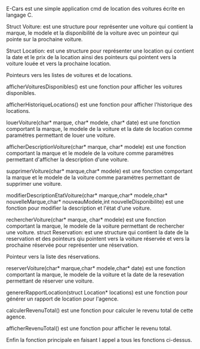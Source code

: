 E-Cars est une simple application cmd de location des voitures écrite en langage C.

Struct Voiture: est une structure pour représenter une voiture qui contient la marque, le modele et la disponibilité de la voiture avec un pointeur qui pointe sur la prochaine voiture.

Struct Location: est une structure pour représenter une location qui contient la date et le prix de la location ainsi des pointeurs qui pointent vers la voiture louée et vers la prochaine location.

Pointeurs vers les listes de voitures et de locations.

afficherVoituresDisponibles() est une fonction pour afficher les voitures disponibles.

afficherHistoriqueLocations() est une fonction pour afficher l'historique des locations.

louerVoiture(char* marque, char* modele, char* date) est une fonction comportant la marque, le modele de la voiture et la date de location comme paramétres permettant de louer une voiture.

afficherDescriptionVoiture(char* marque, char* modele) est une fonction comportant la marque et le modele de la voiture comme paramétres permettant d'afficher la description d'une voiture.

supprimerVoiture(char* marque,char* modele) est une fonction comportant la marque et le modele de la voiture comme paramétres permettant de supprimer une voiture.

modifierDescriptionEtatVoiture(char* marque,char* modele,char* nouvelleMarque,char* nouveauModele,int nouvelleDisponibilite) est une fonction pour modifier la description et l'état d'une voiture.

rechercherVoiture(char* marque, char* modele) est une fonction comportant la marque, le modele de la voiture permettant de rechercher une voiture.
struct Reservation: est une structure qui contient la date de la reservation et des pointeurs qiu pointent vers la voiture réservée et vers la prochaine réservée pour représenter une réservation.

Pointeur vers la liste des réservations.

reserverVoiture(char* marque,char* modele,char* date) est une fonction comportant la marque, le modele de la voiture et la date de la resevation permettant de réserver une voiture.

genererRapportLocation(struct Location* locations) est une fonction pour générer un rapport de location pour l'agence.

calculerRevenuTotal() est une fonction pour calculer le revenu total de cette agence.

afficherRevenuTotal() est une fonction pour afficher le revenu total.

Enfin la fonction principale en faisant l appel a tous les fonctions ci-dessus.

